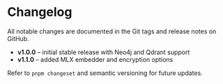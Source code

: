 # Changelog

All notable changes are documented in the Git tags and release notes on GitHub.

- **v1.0.0** – initial stable release with Neo4j and Qdrant support
- **v1.1.0** – added MLX embedder and encryption options

Refer to `pnpm changeset` and semantic versioning for future updates.
